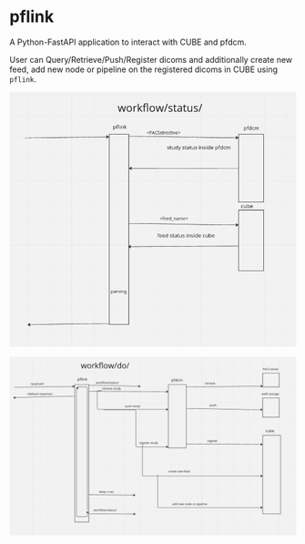 # pflink
A Python-FastAPI application to interact with CUBE and pfdcm.

User can Query/Retrieve/Push/Register dicoms and additionally create new feed, add new node or pipeline on the registered dicoms in CUBE using `pflink`.

![workflow/status/](https://github.com/FNNDSC/pflink/blob/main/images/workflow_status.png)

![workflow/do/](https://github.com/FNNDSC/pflink/blob/main/images/workflow_do.png)



